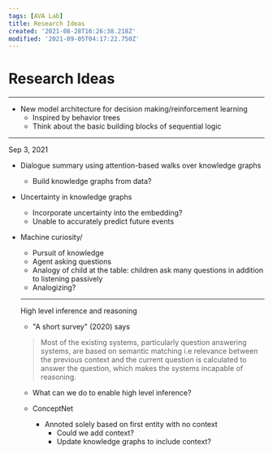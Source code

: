```yaml
---
tags: [AVA Lab]
title: Research Ideas
created: '2021-08-28T16:26:38.218Z'
modified: '2021-09-05T04:17:22.750Z'
---
```


# Research Ideas
---
- New model architecture for decision making/reinforcement learning
  - Inspired by behavior trees
  - Think about the basic building blocks of sequential logic

---
Sep 3, 2021
- Dialogue summary using attention-based walks over knowledge graphs
  - Build knowledge graphs from data?

- Uncertainty in knowledge graphs
  - Incorporate uncertainty into the embedding?
  - Unable to accurately predict future events
- Machine curiosity/
  - Pursuit of knowledge
  - Agent asking questions
  - Analogy of child at the table: children ask many questions in addition to listening passively
  - Analogizing?

  ---
  High level inference and reasoning
  - "A short survey" (2020) says 
  > Most of the existing systems, particularly question answering systems, are based on semantic matching i.e relevance between the previous context and the current question is calculated to answer the question, which makes the systems incapable of reasoning. 
  - What can we do to enable high level inference?

  - ConceptNet
    - Annoted solely based on first entity with no context
      - Could we add context?
      - Update knowledge graphs to include context?

